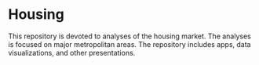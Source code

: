 # Housing

This repository is devoted to analyses of the housing market. The analyses is focused on major metropolitan areas. The repository includes apps, data visualizations, and other presentations.
